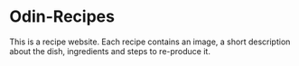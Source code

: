 # Odin-Recipes
This is a recipe website. Each recipe contains an image, a short description about the dish, ingredients and steps to re-produce it.
